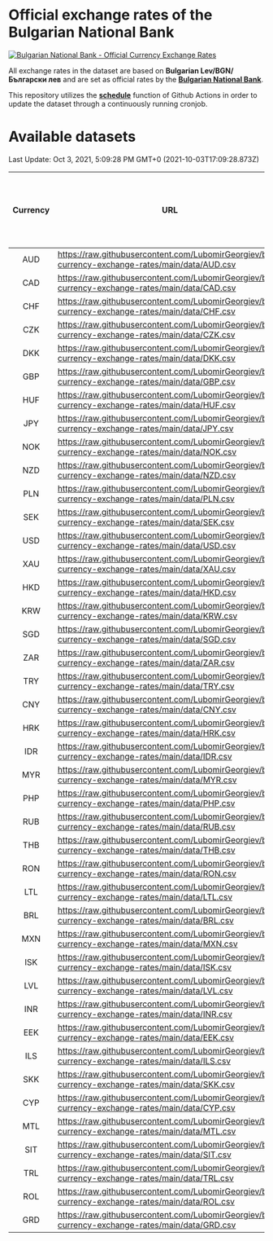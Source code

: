 # Official exchange rates of the Bulgarian National Bank

[![Bulgarian National Bank - Official Currency Exchange Rates](https://github.com/LubomirGeorgiev/bnb-currency-exchange-rates/actions/workflows/update-rates.yml/badge.svg?branch=main)](https://github.com/LubomirGeorgiev/bnb-currency-exchange-rates/actions/workflows/update-rates.yml)

All exchange rates in the dataset are based on **Bulgarian Lev/BGN/Български лев** and are set as official rates by the [**Bulgarian National Bank**](https://www.bnb.bg/Statistics/StExternalSector/StExchangeRates/StERForeignCurrencies/index.htm?toLang=_EN).

This repository utilizes the [**schedule**](https://docs.github.com/en/actions/reference/events-that-trigger-workflows) function of Github Actions in order to update the dataset through a continuously running cronjob.

# Available datasets

<!-- START LINKS (DO NOT EVER FU*ING DELETE THIS COMMENT FOR THE LOVE OF YOUR LIFE!!! IF YOU ARE CURIOS HOW IT WORKS, YOU CAN HAVE A LOOK AT ./src/updateReadme.ts) -->

Last Update: Oct 3, 2021, 5:09:28 PM GMT+0 (2021-10-03T17:09:28.873Z)

| Currency | URL                                                                                             | Number of records | Number of missing days that were filled in |
| :------: | ----------------------------------------------------------------------------------------------- | :---------------: | :----------------------------------------: |
|   AUD    | https://raw.githubusercontent.com/LubomirGeorgiev/bnb-currency-exchange-rates/main/data/AUD.csv |       7914        |                    2445                    |
|   CAD    | https://raw.githubusercontent.com/LubomirGeorgiev/bnb-currency-exchange-rates/main/data/CAD.csv |       7914        |                    2445                    |
|   CHF    | https://raw.githubusercontent.com/LubomirGeorgiev/bnb-currency-exchange-rates/main/data/CHF.csv |       7914        |                    2445                    |
|   CZK    | https://raw.githubusercontent.com/LubomirGeorgiev/bnb-currency-exchange-rates/main/data/CZK.csv |       7914        |                    2445                    |
|   DKK    | https://raw.githubusercontent.com/LubomirGeorgiev/bnb-currency-exchange-rates/main/data/DKK.csv |       7914        |                    2445                    |
|   GBP    | https://raw.githubusercontent.com/LubomirGeorgiev/bnb-currency-exchange-rates/main/data/GBP.csv |       7914        |                    2445                    |
|   HUF    | https://raw.githubusercontent.com/LubomirGeorgiev/bnb-currency-exchange-rates/main/data/HUF.csv |       7914        |                    2445                    |
|   JPY    | https://raw.githubusercontent.com/LubomirGeorgiev/bnb-currency-exchange-rates/main/data/JPY.csv |       7914        |                    2445                    |
|   NOK    | https://raw.githubusercontent.com/LubomirGeorgiev/bnb-currency-exchange-rates/main/data/NOK.csv |       7914        |                    2445                    |
|   NZD    | https://raw.githubusercontent.com/LubomirGeorgiev/bnb-currency-exchange-rates/main/data/NZD.csv |       7914        |                    2445                    |
|   PLN    | https://raw.githubusercontent.com/LubomirGeorgiev/bnb-currency-exchange-rates/main/data/PLN.csv |       7914        |                    2445                    |
|   SEK    | https://raw.githubusercontent.com/LubomirGeorgiev/bnb-currency-exchange-rates/main/data/SEK.csv |       7914        |                    2445                    |
|   USD    | https://raw.githubusercontent.com/LubomirGeorgiev/bnb-currency-exchange-rates/main/data/USD.csv |       7914        |                    2445                    |
|   XAU    | https://raw.githubusercontent.com/LubomirGeorgiev/bnb-currency-exchange-rates/main/data/XAU.csv |       7914        |                    2447                    |
|   HKD    | https://raw.githubusercontent.com/LubomirGeorgiev/bnb-currency-exchange-rates/main/data/HKD.csv |       7615        |                    2357                    |
|   KRW    | https://raw.githubusercontent.com/LubomirGeorgiev/bnb-currency-exchange-rates/main/data/KRW.csv |       7615        |                    2357                    |
|   SGD    | https://raw.githubusercontent.com/LubomirGeorgiev/bnb-currency-exchange-rates/main/data/SGD.csv |       7615        |                    2357                    |
|   ZAR    | https://raw.githubusercontent.com/LubomirGeorgiev/bnb-currency-exchange-rates/main/data/ZAR.csv |       7615        |                    2357                    |
|   TRY    | https://raw.githubusercontent.com/LubomirGeorgiev/bnb-currency-exchange-rates/main/data/TRY.csv |       6093        |                    1883                    |
|   CNY    | https://raw.githubusercontent.com/LubomirGeorgiev/bnb-currency-exchange-rates/main/data/CNY.csv |       5976        |                    1850                    |
|   HRK    | https://raw.githubusercontent.com/LubomirGeorgiev/bnb-currency-exchange-rates/main/data/HRK.csv |       5976        |                    1850                    |
|   IDR    | https://raw.githubusercontent.com/LubomirGeorgiev/bnb-currency-exchange-rates/main/data/IDR.csv |       5976        |                    1850                    |
|   MYR    | https://raw.githubusercontent.com/LubomirGeorgiev/bnb-currency-exchange-rates/main/data/MYR.csv |       5976        |                    1850                    |
|   PHP    | https://raw.githubusercontent.com/LubomirGeorgiev/bnb-currency-exchange-rates/main/data/PHP.csv |       5976        |                    1850                    |
|   RUB    | https://raw.githubusercontent.com/LubomirGeorgiev/bnb-currency-exchange-rates/main/data/RUB.csv |       5976        |                    1850                    |
|   THB    | https://raw.githubusercontent.com/LubomirGeorgiev/bnb-currency-exchange-rates/main/data/THB.csv |       5976        |                    1850                    |
|   RON    | https://raw.githubusercontent.com/LubomirGeorgiev/bnb-currency-exchange-rates/main/data/RON.csv |       5917        |                    1832                    |
|   LTL    | https://raw.githubusercontent.com/LubomirGeorgiev/bnb-currency-exchange-rates/main/data/LTL.csv |       5156        |                    1585                    |
|   BRL    | https://raw.githubusercontent.com/LubomirGeorgiev/bnb-currency-exchange-rates/main/data/BRL.csv |       5006        |                    1553                    |
|   MXN    | https://raw.githubusercontent.com/LubomirGeorgiev/bnb-currency-exchange-rates/main/data/MXN.csv |       5006        |                    1553                    |
|   ISK    | https://raw.githubusercontent.com/LubomirGeorgiev/bnb-currency-exchange-rates/main/data/ISK.csv |       4913        |                    1522                    |
|   LVL    | https://raw.githubusercontent.com/LubomirGeorgiev/bnb-currency-exchange-rates/main/data/LVL.csv |       4793        |                    1473                    |
|   INR    | https://raw.githubusercontent.com/LubomirGeorgiev/bnb-currency-exchange-rates/main/data/INR.csv |       4637        |                    1437                    |
|   EEK    | https://raw.githubusercontent.com/LubomirGeorgiev/bnb-currency-exchange-rates/main/data/EEK.csv |       3998        |                    1224                    |
|   ILS    | https://raw.githubusercontent.com/LubomirGeorgiev/bnb-currency-exchange-rates/main/data/ILS.csv |       3913        |                    1218                    |
|   SKK    | https://raw.githubusercontent.com/LubomirGeorgiev/bnb-currency-exchange-rates/main/data/SKK.csv |       2973        |                    915                     |
|   CYP    | https://raw.githubusercontent.com/LubomirGeorgiev/bnb-currency-exchange-rates/main/data/CYP.csv |       2904        |                    888                     |
|   MTL    | https://raw.githubusercontent.com/LubomirGeorgiev/bnb-currency-exchange-rates/main/data/MTL.csv |       2605        |                    800                     |
|   SIT    | https://raw.githubusercontent.com/LubomirGeorgiev/bnb-currency-exchange-rates/main/data/SIT.csv |       2541        |                    777                     |
|   TRL    | https://raw.githubusercontent.com/LubomirGeorgiev/bnb-currency-exchange-rates/main/data/TRL.csv |       1819        |                    560                     |
|   ROL    | https://raw.githubusercontent.com/LubomirGeorgiev/bnb-currency-exchange-rates/main/data/ROL.csv |       1698        |                    525                     |
|   GRD    | https://raw.githubusercontent.com/LubomirGeorgiev/bnb-currency-exchange-rates/main/data/GRD.csv |        358        |                    106                     |

<!-- END LINKS (DO NOT EVER FU*ING DELETE THIS COMMENT FOR THE LOVE OF YOUR LIFE!!! IF YOU ARE CURIOS HOW IT WORKS, YOU CAN HAVE A LOOK AT ./src/updateReadme.ts) -->
